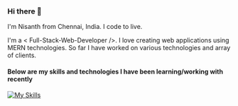 ### Hi there 👋

I'm Nisanth from Chennai, India.
I code to live.

I'm a < Full-Stack-Web-Developer />. I love creating web applications using MERN technologies. So far I have worked on various technologies and array of clients.

#### Below are my skills and technologies I have been learning/working with recently
[![My Skills](https://skillicons.dev/icons?i=react,nextjs,nodejs,express,mongodb,mysql,firebase,redux,js,html,css,tailwind,sass,cs,git,vscode,netlify,heroku,vercel)](https://skillicons.dev)
